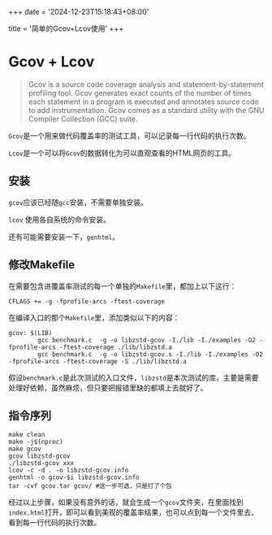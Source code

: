 +++
date = '2024-12-23T15:18:43+08:00'

title = '简单的Gcov+Lcov使用'
+++


# Gcov + Lcov

> Gcov is a source code coverage analysis and statement-by-statement profiling tool. Gcov generates exact counts of the number of times each statement in a program is executed and annotates source code to add instrumentation. Gcov comes as a standard utility with the GNU Compiler Collection (GCC) suite.

`Gcov`是一个用来做代码覆盖率的测试工具，可以记录每一行代码的执行次数。

`Lcov`是一个可以将`Gcov`的数据转化为可以直观查看的HTML网页的工具。

## 安装

`gcov`应该已经随`gcc`安装，不需要单独安装。

`lcov` 使用各自系统的命令安装。

还有可能需要安装一下，`genhtml`。

## 修改Makefile

在需要包含进覆盖率测试的每一个单独的`Makefile`里，都加上以下这行：

```shell
CFLAGS += -g -fprofile-arcs -ftest-coverage
```

在编译入口的那个`Makefile`里，添加类似以下的内容：

```shell
gcov: $(LIB)
        gcc benchmark.c  -g -o libzstd-gcov -I./lib -I./examples -O2 -fprofile-arcs -ftest-coverage ./lib/libzstd.a
        gcc benchmark.c  -g -o libzstd-gcov.s -I./lib -I./examples -O2 -fprofile-arcs -ftest-coverage -S ./lib/libzstd.a
```
假设`benchmark.c`是此次测试的入口文件，`libzstd`是本次测试的库，主要是需要处理好依赖，虽然麻烦，但只要把报错里缺的都填上去就好了。

## 指令序列

```shell
make clean
make -j$(nproc)
make gcov
gcov libzstd-gcov
./libzstd-gcov xxx
lcov -c -d . -o libzstd-gcov.info
genhtml -o gcov-$i libzstd-gcov.info
tar -cvf gcov.tar gcov/ #这一步可选，只是打了个包
```

经过以上步骤，如果没有意外的话，就会生成一个`gcov`文件夹，在里面找到`index.html`打开，即可以看到美观的覆盖率结果，也可以点到每一个文件里去，看到每一行代码的执行次数。
